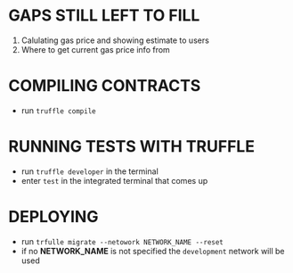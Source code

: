 GAPS STILL LEFT TO FILL
==============================
1. Calulating gas price and showing estimate to users
2. Where to get current gas price info from

COMPILING CONTRACTS
=======================
- run `truffle compile`

RUNNING TESTS WITH TRUFFLE
=============================
- run `truffle developer` in the terminal
- enter `test` in the integrated terminal that comes up


DEPLOYING
===============
- run `trfulle migrate --netowork NETWORK_NAME --reset`
- if no **NETWORK_NAME** is not specified the `development` network will be used